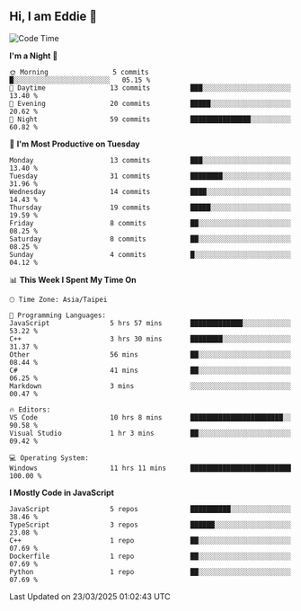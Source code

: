 ## Hi, I am Eddie 👋

<!--START_SECTION:waka-->
![Code Time](http://img.shields.io/badge/Code%20Time-476%20hrs%2036%20mins-blue)

**I'm a Night 🦉** 

```text
🌞 Morning                5 commits           █░░░░░░░░░░░░░░░░░░░░░░░░   05.15 % 
🌆 Daytime                13 commits          ███░░░░░░░░░░░░░░░░░░░░░░   13.40 % 
🌃 Evening                20 commits          █████░░░░░░░░░░░░░░░░░░░░   20.62 % 
🌙 Night                  59 commits          ███████████████░░░░░░░░░░   60.82 % 
```
📅 **I'm Most Productive on Tuesday** 

```text
Monday                   13 commits          ███░░░░░░░░░░░░░░░░░░░░░░   13.40 % 
Tuesday                  31 commits          ████████░░░░░░░░░░░░░░░░░   31.96 % 
Wednesday                14 commits          ████░░░░░░░░░░░░░░░░░░░░░   14.43 % 
Thursday                 19 commits          █████░░░░░░░░░░░░░░░░░░░░   19.59 % 
Friday                   8 commits           ██░░░░░░░░░░░░░░░░░░░░░░░   08.25 % 
Saturday                 8 commits           ██░░░░░░░░░░░░░░░░░░░░░░░   08.25 % 
Sunday                   4 commits           █░░░░░░░░░░░░░░░░░░░░░░░░   04.12 % 
```


📊 **This Week I Spent My Time On** 

```text
🕑︎ Time Zone: Asia/Taipei

💬 Programming Languages: 
JavaScript               5 hrs 57 mins       █████████████░░░░░░░░░░░░   53.22 % 
C++                      3 hrs 30 mins       ████████░░░░░░░░░░░░░░░░░   31.37 % 
Other                    56 mins             ██░░░░░░░░░░░░░░░░░░░░░░░   08.44 % 
C#                       41 mins             ██░░░░░░░░░░░░░░░░░░░░░░░   06.25 % 
Markdown                 3 mins              ░░░░░░░░░░░░░░░░░░░░░░░░░   00.47 % 

🔥 Editors: 
VS Code                  10 hrs 8 mins       ███████████████████████░░   90.58 % 
Visual Studio            1 hr 3 mins         ██░░░░░░░░░░░░░░░░░░░░░░░   09.42 % 

💻 Operating System: 
Windows                  11 hrs 11 mins      █████████████████████████   100.00 % 
```

**I Mostly Code in JavaScript** 

```text
JavaScript               5 repos             ██████████░░░░░░░░░░░░░░░   38.46 % 
TypeScript               3 repos             ██████░░░░░░░░░░░░░░░░░░░   23.08 % 
C++                      1 repo              ██░░░░░░░░░░░░░░░░░░░░░░░   07.69 % 
Dockerfile               1 repo              ██░░░░░░░░░░░░░░░░░░░░░░░   07.69 % 
Python                   1 repo              ██░░░░░░░░░░░░░░░░░░░░░░░   07.69 % 
```




 Last Updated on 23/03/2025 01:02:43 UTC
<!--END_SECTION:waka-->
